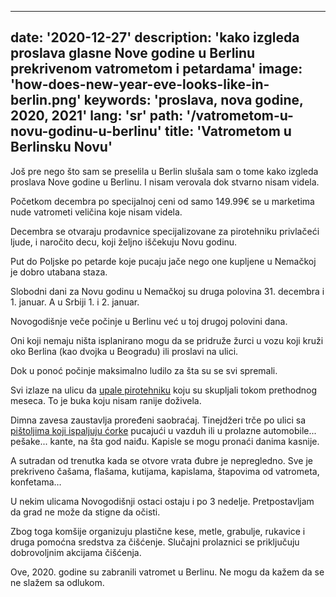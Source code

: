 ---
date: '2020-12-27'
description: 'kako izgleda proslava glasne Nove godine u Berlinu prekrivenom vatrometom i petardama'
image: 'how-does-new-year-eve-looks-like-in-berlin.png'
keywords: 'proslava, nova godine, 2020, 2021'
lang: 'sr'
path: '/vatrometom-u-novu-godinu-u-berlinu'
title: 'Vatrometom u Berlinsku Novu'
------

Još pre nego što sam se preselila u Berlin slušala sam o tome kako izgleda proslava Nove godine u Berlinu. I nisam verovala dok stvarno nisam videla.

Početkom decembra po specijalnoj ceni od samo 149.99€ se u marketima nude vatrometi veličina koje nisam videla.

Decembra se otvaraju prodavnice specijalizovane za pirotehniku privlačeći ljude, i naročito decu, koji željno iščekuju Novu godinu.

Put do Poljske po petarde koje pucaju jače nego one kupljene u Nemačkoj je dobro utabana staza.

Slobodni dani za Novu godinu u Nemačkoj su druga polovina 31. decembra i 1. januar. A u Srbiji 1. i 2. januar.

Novogodišnje veče počinje u Berlinu već u toj drugoj polovini dana.

Oni koji nemaju ništa isplanirano mogu da se pridruže žurci u vozu koji kruži oko Berlina (kao dvojka u Beogradu) ili proslavi na ulici.

Dok u ponoć počinje maksimalno ludilo za šta su se svi spremali.

Svi izlaze na ulicu da <a href="https://www.dw.com/en/column-germanys-inexplicable-love-affair-with-fireworks/a-55746329" target="_blank" rel="noopener noreferrer">upale pirotehniku</a> koju su skupljali tokom prethodnog meseca. To je buka koju nisam ranije doživela.

Dimna zavesa zaustavlja proređeni saobraćaj. Tinejdžeri trče po ulici sa <a href="https://berlinspectator.com/2020/12/08/berlin-interior-senator-geisel-worried-about-new-years-eve-1/" target="_blank" rel="noopener noreferrer">pištoljima koji ispaljuju ćorke</a> pucajući u vazduh ili u prolazne automobile... pešake... kante, na šta god naiđu. Kapisle se mogu pronaći danima kasnije.

A sutradan od trenutka kada se otvore vrata đubre je nepregledno. Sve je prekriveno čašama, flašama, kutijama, kapislama, štapovima od vatrometa, konfetama…

U nekim ulicama Novogodišnji ostaci ostaju i po 3 nedelje. Pretpostavljam da grad ne može da stigne da očisti.

Zbog toga komšije organizuju plastične kese, metle, grabulje, rukavice i druga pomoćna sredstva za čišćenje. Slučajni prolaznici se priključuju dobrovoljnim akcijama čišćenja.

Ove, 2020. godine su zabranili vatromet u Berlinu. Ne mogu da kažem da se ne slažem sa odlukom.
